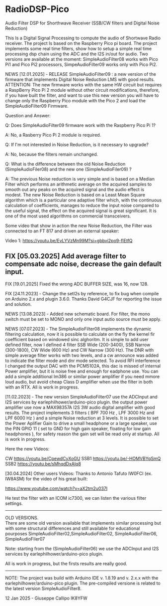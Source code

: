 # RadioDSP-Pico
Audio Filter DSP for Shorthwave Receiver (SSB/CW filters and Digital Noise Reduction)

This Is a Digital Signal Processing to compute the audio of Shortwave Radio receiver. The project Is based on the Raspberry Pico pi board. The project implements some real time filters, show how to setup a simple real time processing dsp chain using the ADC and the I2S in/out for audio. 
Two versions are available at the moment:  SimpleAudioFilter08 works with Pico Pi1 and Pico Pi2 processors, SimpeAudioFilter09 works only with Pico Pi2.

NEWS [12.01.2025] - RELEASE SimpleAudioFilter09 : a new version of the firmware that implements Digital Noise Reduction LMS with good results. 
ATTENTION: The new firmware works with the same HW circuit but requires a RaspBerry Pico Pi 2 module without other circuit modifications,
therefore, if you have built the filter, and want to use this new version you will have to change only the Raspberry Pico module 
with the Pico 2 and load the SimpleAudioFilter09 Firmware.

Question and Answer:

Q: Does SimpleAudioFilter09 firmware work with the Raspberry Pico Pi 1?

A: No, a Rasberry Pico Pi 2 module is required.


Q: If I'm not interested in Noise Reduction, is it necessary to upgrade?

A: No, because the filters remain unchanged.


Q: What is the difference between the old Noise Reduction (SimpleAudioFiler08) and the new one (SimpleAudioFiler09) ?

A: The previous Noise reduction is very simple and is based on a Median Filter which 
   performs an arithmetic average on the acquired samples to smooth out any peaks 
   on the acquired signal and the audio effect is modest.
   The new Noise Reduction is based on a Least Mean Square algorithm which is a particular one 
   adaptive filter which, with the continuous calculation of coefficients, manages to reduce the 
   input noise compared to the useful signal, the effect on the acquired signal is great 
   significant. It is one of the most used algorithms on commercial transceivers.


Some video that show in action the new Noise Reduction, the Filter was connected to an FT 817 and driven an external speaker:

Video 1: https://youtu.be/EvLYVzMn99M?si=gbbvi2po9-flEtfQ


FIX [05.03.2025] Add average filter to compensate adc noise, decrease the gain default input.
----------------------------------------------------------------------------------------------

FIX [19.01.2025] Fixed the wrong ADC BUFFER SIZE, was 16, now 128.

FIX [24.11.2023] - Change the setI2s by reference, to fix bug when compile on Arduino 2.x and plugin 3.6.0. Thanks David G4CJF for reporting the issue and solution.

NEWS [13.08.2023] - Added new schematic board. For filter, the mono switch must be set to MONO and only one input autio source must be apply.

NEWS [07.07.2023] - The SimpleAudioFilter08 implements the dynamic filtering calculation, now it is possible to calculate on the fly 
the kernel fir coefficient based on windowed sinc alghoritm. It is simple to add user defined filter, now I defined 4 filter
SSB Wide (200-3400), SSB Narrow (300-1800), CW Wide (600 Hz) and CW Narrow (300 Hz). The DNR with simple average filter works with two levels, and a cw announce was added to indicate the filter mode and dnr mode selected. 
To avoid RFI interference I changed the output DAC with the PCM5102A, this dac is missed of internal Power amplifier, but it is noise free and
enough for eadphone use. You can add a simple additional lm386 or similar power amplifier if you need mmore loud audio, but avoid cheap Class D amplifier when use the filter in both with an RTX. 
All is work in progress.  

[11.02.2023] - The new version SimpleAudioFilter07 use the ADCInput and I2S services by earlephilhower/arduino-pico plugin. 
the output power amplifier use now a MAX98357A I2S 3W audio digital amplifier with good results.
The project implements 3 filters ( BPF 700 Hz , LPF 3000 Hz and LPF 6000 Hz ) and a simple Noise reduction at 3 levels.
It is possible to set the Power Aplifier Gain to drive a small headphone or a large speaker, use the PIN GPIO 11 ( set to GND for high gain speaker, floating for low gain headphones ), for safety reason the gain set will be read only at startup.
All is work in progress.

Here the new Videos:

CW    https://youtu.be/CpewdCyXoGU
SSB1  https://youtu.be/-HOMVBYqSmQ
SSB2  https://youtu.be/sMhqdDxAlq8

[30.04.2024] Other users Videos:
Thanks to Antonio  Tafuto IW0FCI (ex. IW8ASM) for the video of his great built:

 https://www.youtube.com/watch?v=aX2tm2u037I 

He test the filter with an ICOM ic7300,  we can listen the various filter settings.

****************************************************************************************************
OLD VERSIONS.  
There are some old version available that implements similar processing but with some structural differences
and still available for educational pourposes
SimpleAudioFilter02,SimpleAudioFilter02, SimpleAudioFilter06, SimpleAudioFiler07 

Note: starting from the (SimpleAudioFilter06) we use the ADCInput and I2S services by earlephilhower/arduino-pico plugin. 

All is work in progress, but the firsts results are really good.
****************************************************************************************************


NOTE: The project was build with Arduino IDE v. 1.8.19 and v. 2.x.x with the earlephilhower/arduino-pico plugin.
      The pre-compiled versione is related to the latest version SimpleAudioFilter8.
      
12 Jan 2025 - Giuseppe Callipo IK8YFW

